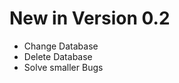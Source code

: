 # New in Version 0.2
<ul>
    <li>Change Database</li>
    <li>Delete Database</li>
    <li>Solve smaller Bugs</li>
</ul>